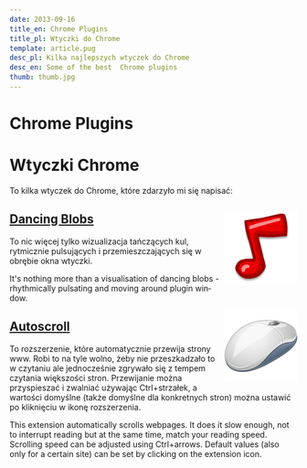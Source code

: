 ```yaml
---
date: 2013-09-16
title_en: Chrome Plugins
title_pl: Wtyczki do Chrome
template: article.pug
desc_pl: Kilka najlepszych wtyczek do Chrome
desc_en: Some of the best  Chrome plugins
thumb: thumb.jpg
---
```


<h1 lang=en>Chrome Plugins</h1>
<h1 lang=pl>Wtyczki Chrome</h1>

<p lang=pl>To kilka wtyczek do Chrome, które zdarzyło mi się napisać:


<img src="dancing_blobs_logo.png" style="float: right; margin: 2em 0 1em .5em">

## [Dancing Blobs](https://chrome.google.com/webstore/detail/dancing-blobs/ppicnefllkbphfkmjbbjccddkpgholhk)

<p lang=pl>To nic więcej tylko wizualizacja tańczących kul, rytmicznie pulsujących i przemieszczających się w obrębie okna wtyczki.

<p lang=en>It's nothing more than a visualisation of dancing blobs - rhythmically pulsating and moving around plugin window.

<img src="autoscroll_logo.png" style="float: right; margin: 2em 0 1em .5em">

## [Autoscroll](https://chrome.google.com/webstore/detail/autoscroll/cokfegjeoaflhjkloplfpjgnmlhbfkhp)

<p lang=pl>To rozszerzenie, które automatycznie przewija strony www. Robi to na tyle wolno, żeby nie przeszkadzało to w czytaniu ale jednocześnie zgrywało się z tempem czytania większości stron. Przewijanie można przyspieszać i zwalniać używając Ctrl+strzałek, a wartości domyślne (także domyślne dla konkretnych stron) można ustawić po kliknięciu w ikonę rozszerzenia.

<p lang=en>This extension automatically scrolls webpages. It does it slow enough, not to interrupt reading but at the same time, match your reading speed. Scrolling speed can be adjusted using Ctrl+arrows. Default values (also only for a certain site) can be set by clicking on the extension icon.